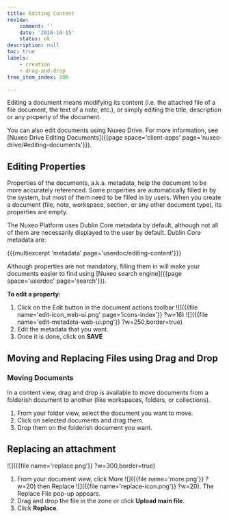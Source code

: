 ```yaml
---
title: Editing Content
review:
    comment: ''
    date: '2018-10-15'
    status: ok
description: null
toc: true
labels:
    - creation
    - drag-and-drop
tree_item_index: 300

---
```


Editing a document means modifying its content (i.e. the attached file of a file document, the text of a note, etc.), or simply editing the title, description or any property of the document.

You can also edit documents using Nuxeo Drive. For more information, see [Nuxeo Drive Editing Documents]({{page space='client-apps' page='nuxeo-drive/#editing-documents'}}).

## Editing Properties

Properties of the documents, a.k.a. metadata, help the document to be more accurately referenced. Some properties are automatically filled in by the system, but most of them need to be filled in by users. When you create a document (file, note, workspace, section, or any other document type), its properties are empty.

The Nuxeo Platform uses Dublin Core metadata by default, although not all of them are necessarily displayed to the user by default. Dublin Core metadata are:

{{{multiexcerpt 'metadata' page='userdoc/editing-content'}}}

Although properties are not mandatory, filling them in will make your documents easier to find using [Nuxeo search engine]({{page space='userdoc' page='search'}}).

**To edit a property:**

1. Click on the Edit button in the document actions toolbar ![]({{file name='edit-icon_web-ui.png' page='icons-index'}} ?w=16)
    ![]({{file name='edit-metadata-web-ui.png'}} ?w=250,border=true)
2. Edit the metadata that you want.
3. Once it is done, click on **SAVE**

## Moving and Replacing Files using Drag and Drop

### Moving Documents

In a content view, drag and drop is available to move documents from a folderish document to another (like workspaces, folders, or collections).

1. From your folder view, select the document you want to move.
2. Click on selected documents and drag them.
3. Drop them on the folderish document you want.

## Replacing an attachment

![]({{file name='replace.png'}} ?w=300,border=true)

1. From your document view, click More ![]({{file name='more.png'}} ?w=20) then Replace ![]({{file name='replace-icon.png'}} ?w=20).
The Replace File pop-up appears.
2. Drag and drop the file in the zone or click **Upload main file**.
3. Click **Replace**.

<!--## Commenting

Comments enable users to discuss about the document and its evolution. To have better collaboration on content, users can create, edit, and delete threaded comments on documents.

### Creating a Comment

In the Comments section of the Document view, type your comment and click on ![]({{file name='comment-validate.png'}} ?w=20)

![]({{file name='comment-writing.png'}} ?w=300,border=true)

### Replying to a Comment
You can reply to your comments and to comments from other users. However, replies cannot be indented further than a 2-level thread.

**To reply to a comment:**

Click on ![]({{file name='reply.png'}} ?w=20) next to the comment you want to reply to.
Type your comment and click on ![]({{file name='comment-validate.png'}} ?w=20).
![]({{file name='reply-comment.png'}} ?w=300,border=true)

### Editing a Comment or a Reply
You cannot edit comments from other users. However, you can reply to them.

**To edit a comment or a reply:**

1. Click on Edit.
1. Modify your comment or reply and click on ![]({{file name='comment-validate.png'}} ?w=20).
The mention (edited) will figure on your edited comment or reply.

### Deleting a Comment or a Reply

1. Click on ![]({{file name='more-dots.png'}} ?w=20).
1. Click on Delete. ![]({{file name='comment-edit-delete.png'}} ?w=300,border=true) A confirmation pop-up appears. ![]({{file name='delete-pop-up.png'}} ?w=300,border=true)
1. Click on Delete to confirm. Your comment has been deleted.

{{#> callout type='warning'}} Please note that when a comment is deleted, all related replies are deleted too. Also deleting a comment is a permanent action, they cannot be restored. {{/callout}} -->
